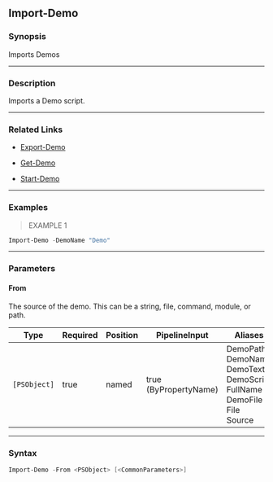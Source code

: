 Import-Demo
-----------




### Synopsis
Imports Demos



---


### Description

Imports a Demo script.



---


### Related Links
* [Export-Demo](Export-Demo.md)



* [Get-Demo](Get-Demo.md)



* [Start-Demo](Start-Demo.md)





---


### Examples
> EXAMPLE 1

```PowerShell
Import-Demo -DemoName "Demo"
```


---


### Parameters
#### **From**

The source of the demo.  This can be a string, file, command, module, or path.






|Type        |Required|Position|PipelineInput        |Aliases                                                                                        |
|------------|--------|--------|---------------------|-----------------------------------------------------------------------------------------------|
|`[PSObject]`|true    |named   |true (ByPropertyName)|DemoPath<br/>DemoName<br/>DemoText<br/>DemoScript<br/>FullName<br/>DemoFile<br/>File<br/>Source|





---


### Syntax
```PowerShell
Import-Demo -From <PSObject> [<CommonParameters>]
```

